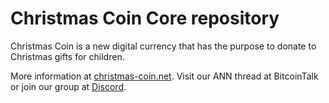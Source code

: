 # Christmas Coin Core repository

Christmas Coin is a new digital currency that has the purpose to donate to Christmas gifts for children.

More information at [christmas-coin.net](https://christmas-coin.net).
Visit our ANN thread at BitcoinTalk or join our group at [Discord](https://discord.gg/fCjSvUk).
